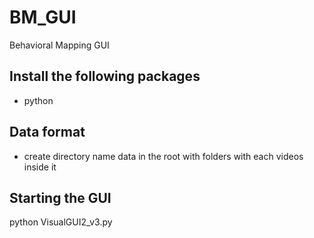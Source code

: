 # BM_GUI
Behavioral Mapping GUI

## Install the following packages
* python
## Data format
* create directory name data in the root with folders with each videos inside it
## Starting the GUI
python VisualGUI2_v3.py
